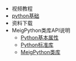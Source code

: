 * 视频教程
* [python基础](MD_project/python/Python)
* 资料下载
* MeigPython类库API说明
    * [Python基本属性](MD_project/MeigPythonBasic.md)
    * [Python标准库](MD_project/MeigPythonStdlib.md)                                                                                                                                                                                                                                                                                       
    * [MeigPython类库](MD_project/MeigPythonlibraries.md)                                                                                                                                                                                                                                                                                                

  
  
  
  
  
  

  
  
  